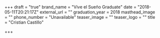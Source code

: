 +++
draft = "true"
brand_name = "Vive el Sueño Graduate"
date = "2018-05-11T20:21:17Z"
external_url = ""
graduation_year = 2018
masthead_image = ""
phone_number = "Unavailable"
teaser_image = ""
teaser_logo = ""
title = "Cristian Castillo"

+++

